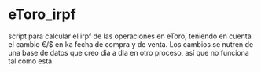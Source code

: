 # eToro_irpf
script para calcular el irpf de las operaciones en eToro, teniendo en cuenta el cambio €/$ en ka fecha de compra y de venta.
Los cambios se nutren de una base de datos que creo dia a dia en otro proceso, así que no funciona tal como esta.

